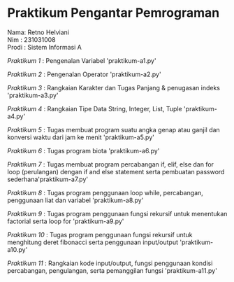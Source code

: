 # Praktikum Pengantar Pemrograman
<div> Nama: Retno Helviani </div>
<div> Nim : 231031008 </div>
<div> Prodi : Sistem Informasi A </div>

*Praktikum 1* : Pengenalan Variabel 'praktikum-a1.py'

*Praktikum 2* : Pengenalan Operator 'praktikum-a2.py'

*Praktikum 3* : Rangkaian Karakter dan Tugas Panjang & penugasan indeks 'praktikum-a3.py'

*Praktikum 4* : Rangkaian Tipe Data String, Integer, List, Tuple 'praktikum-a4.py'

*Praktikum 5* : Tugas membuat program suatu angka genap atau ganjil dan konversi waktu dari jam ke menit 'praktikum-a5.py'

*Praktikum 6* : Tugas program biota 'praktikum-a6.py'

*Praktikum 7* : Tugas membuat program percabangan if, elif, else dan for loop (perulangan) dengan if and else statement serta pembuatan password sederhana'praktikum-a7.py'

*Praktikum 8* : Tugas program penggunaan loop while, percabangan, penggunaan liat dan variabel 'praktikum-a8.py'

*Praktikum 9* : Tugas program penggunaan fungsi rekursif untuk menentukan factorial serta loop for 'praktikum-a9.py'

*Praktikum 10* : Tugas program penggunaan fungsi rekursif untuk menghitung deret fibonacci serta penggunaan input/output 'praktikum-a10.py'

*Praktikum 11* : Rangkaian kode input/output, fungsi penggunaan kondisi percabangan, pengulangan,  serta pemanggilan fungsi 'praktikum-a11.py'



